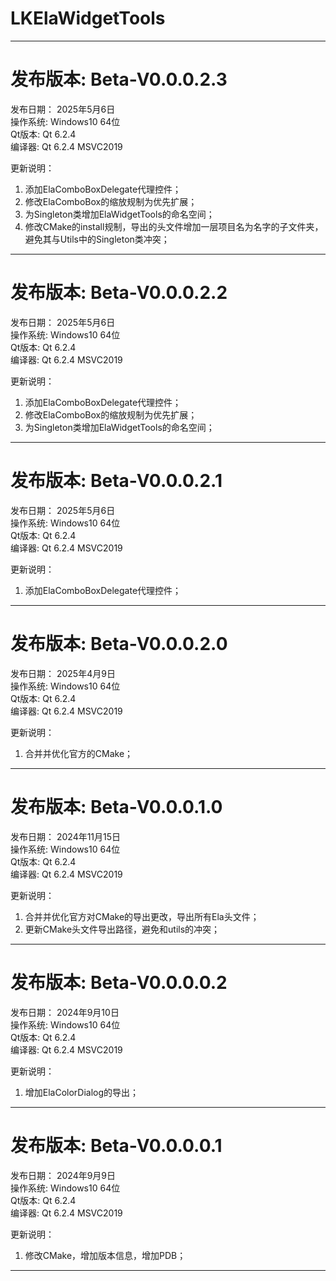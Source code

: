 # LKElaWidgetTools
  
***  
  
# 发布版本:   Beta-V0.0.0.2.3
发布日期：  2025年5月6日  
操作系统:   Windows10 64位  
Qt版本:     Qt 6.2.4  
编译器:     Qt 6.2.4 MSVC2019  

更新说明： 
1. 添加ElaComboBoxDelegate代理控件；  
2. 修改ElaComboBox的缩放规制为优先扩展；  
3. 为Singleton类增加ElaWidgetTools的命名空间；  
4. 修改CMake的install规制，导出的头文件增加一层项目名为名字的子文件夹，避免其与Utils中的Singleton类冲突；  
  
***  
  
# 发布版本:   Beta-V0.0.0.2.2
发布日期：  2025年5月6日  
操作系统:   Windows10 64位  
Qt版本:     Qt 6.2.4  
编译器:     Qt 6.2.4 MSVC2019  

更新说明： 
1. 添加ElaComboBoxDelegate代理控件；  
2. 修改ElaComboBox的缩放规制为优先扩展；  
3. 为Singleton类增加ElaWidgetTools的命名空间；  
  
***  
  
# 发布版本:   Beta-V0.0.0.2.1
发布日期：  2025年5月6日  
操作系统:   Windows10 64位  
Qt版本:     Qt 6.2.4  
编译器:     Qt 6.2.4 MSVC2019  

更新说明： 
1. 添加ElaComboBoxDelegate代理控件；  
  
***  
  
# 发布版本:   Beta-V0.0.0.2.0
发布日期：  2025年4月9日  
操作系统:   Windows10 64位  
Qt版本:     Qt 6.2.4  
编译器:     Qt 6.2.4 MSVC2019  

更新说明： 
1. 合并并优化官方的CMake；  
  
***  
  
# 发布版本:   Beta-V0.0.0.1.0
发布日期：  2024年11月15日  
操作系统:   Windows10 64位  
Qt版本:     Qt 6.2.4  
编译器:     Qt 6.2.4 MSVC2019  

更新说明： 
1. 合并并优化官方对CMake的导出更改，导出所有Ela头文件；
2. 更新CMake头文件导出路径，避免和utils的冲突；
  
***  
  
# 发布版本:   Beta-V0.0.0.0.2
发布日期：  2024年9月10日  
操作系统:   Windows10 64位  
Qt版本:     Qt 6.2.4  
编译器:     Qt 6.2.4 MSVC2019  

更新说明： 
1. 增加ElaColorDialog的导出；
  
***  
  
# 发布版本:   Beta-V0.0.0.0.1
发布日期：  2024年9月9日  
操作系统:   Windows10 64位  
Qt版本:     Qt 6.2.4  
编译器:     Qt 6.2.4 MSVC2019  

更新说明： 
1. 修改CMake，增加版本信息，增加PDB；
  
***  
  